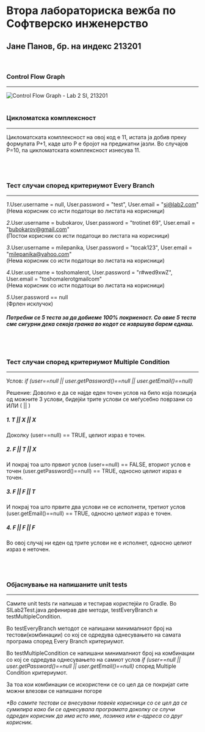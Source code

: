 # Втора лабораториска вежба по Софтверско инженерство
<h2>Jане Панов, бр. на индекс 213201</h2>
<br>
<h3><b>
  Control Flow Graph
</b></h3>
<hr>
<img src="https://ucd5d249efae7b8751be59db5213.previews.dropboxusercontent.com/p/thumb/AB4MAoJrSz0kLBBXWZGY4g_zjpBqi0mYbsoBkWfYLCMB5FhKgm467uHO9bDDkZDtnCRF0_1wye9Acuf-Xg-tnI62cRO2V-kc3MH2YzrbOsHeKCJXqMtLs0mfBOyqbYpA4zbH6-jck4uBUHJ2sxuH4m7eWkRZZ4AQDtZhw6plvE_FPaZE9VrW8isGtt_oG3HP9yZC2qeE9Q6iQKm_bfxEAu_41BCc6svicLhCqyz_546-7SdqBVXfMNcmBPVq5zASY6-lGD-y_SMwKswzitCzDCzG4hrBxxd5O2Y9bxBxDpCzBAOOoZlIxpVdiod82hKKiBNKN9MgQC9QnKIRSSrIHMzk43cRnaI7GIL1GG2wd4z8ZCRML2Pmyt-xW0V77J6mF8wZOOh1IS6toVr50JS_ZZBaFq4dFcDM1HjDTledS9TI-A/p.png" alt="Control Flow Graph - Lab 2 SI, 213201">
<br><br>

<h3><b>
  Цикломатска комплексност
</b></h3>
<hr>

Цикломатската комплексност на овој код е 11, истата ја добив преку формулата P+1, каде што P е бројот на предикатни јазли. Во случајов P=10, па цикломатската комплексност изнесува 11.
<br><br><br><br>
<h3><b>
  Тест случаи според критериумот Every Branch
</b></h3>
<hr>

<i>1</i>.User.username = null, User.password = "test", User.email = "si@lab2.com"<br>
(Нема корисник со исти податоци во листата на корисници)

<i>2</i>.User.username = bubokarov, User.password = "trotinet 69", User.email = "bubokarov@gmail.com"<br>
(Постои корисник со исти податоци во листата на корисници)

<i>3</i>.User.username = milepanika, User.password = "tocak123", User.email = "milepanika@yahoo.com"<br>
(Нема корисник со исти податоци во листата на корисници)

<i>4</i>.User.username = toshomalerot, User.password = "r#wed9xwZ", User.email = "toshomalerotgmailcom"<br>
(Нема корисник со исти податоци во листата на корисници)

<i>5</i>.User.password == null<br>
(Фрлен исклучок)

<h5><em>
Потребни се 5 теста за да добиеме 100% покриеност. Со овие 5 теста сме сигурни дека секоја гранка во кодот се извршува барем
еднаш.
</em></h5>
<br><br>
<h3><b>
  Тест случаи според критериумот Multiple Condition
</b></h3>
<hr>

Услов: <i>if (user==null || user.getPassword()==null || user.getEmail()==null)</i>

Решение: Доволно е да се најде еден точен услов на било која позиција од можните 3 услови, бидејќи трите услови се меѓусебно поврзани со ИЛИ ( || )

<h5><i>1.</i> T || X || X</h5>
Доколку (user==null) == ТRUE, целиот израз е точен.

<h5><i>2.</i> F || T || X</h5>
И покрај тоа што првиот услов (user==null) == FALSE, вториот услов е точен (user.getPassword()==null) == TRUE, односно целиот израз е точен.

<h5><i>3.</i> F || F || T</h5>
И покрај тоа што првите два услови не се исполнети, третиот услов (user.getEmail()==null) == TRUE, односно целиот израз е точен.

<h5><i>4.</i> F || F || F</h5>
Во овој случај ни еден од трите услови не е исполнет, односно целиот израз е неточен.
<br><br><br><br>
<h3><b>
  Објаснување на напишаните unit tests
</b></h3>
<hr>

Самите unit tests ги напишав и тестирав користејќи го Gradle. Во SILab2Test.java дефинирав две методи, testEveryBranch и testMultipleCondition. 

Во testEveryBranch методот се напишани минималниот број на тестови(комбинации) со кој се одредува однесувањето на самата програма според Every Branch критериумот.

Во testMultipleCondition се напишани минималниот број на комбинации со кој се одредува однесувањето на самиот услов <i>if (user==null || user.getPassword()==null || user.getEmail()==null)</i> според Multiple Condition критериумот. 

За тоа кои комбинации се искористени се со цел да се покријат сите можни влезови се напишани погоре

<i>*Во самите тестови се внесувани повеќе корисници со се цел да се сумилира како би се однесувала програмата доколку се случи одреден корисник да има исто име, лозинка или е-адреса со друг корисник.</i>
